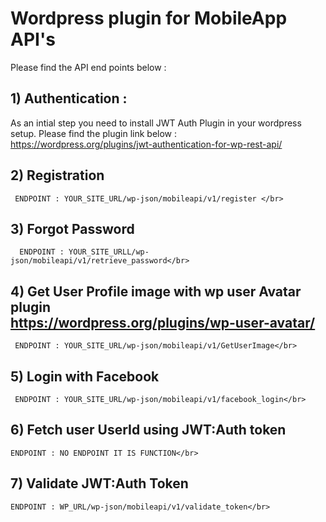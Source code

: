 # Wordpress plugin for MobileApp API's

Please find the API end points below : </br>

## 1) Authentication : </br>
   As an intial step you need to install JWT Auth Plugin in your wordpress setup. Please find the plugin link below : </br>
    https://wordpress.org/plugins/jwt-authentication-for-wp-rest-api/</br>
 
## 2) Registration </br> 
 ```
  ENDPOINT : YOUR_SITE_URL/wp-json/mobileapi/v1/register </br>
  ```
## 3) Forgot Password </br>
 ```
   ENDPOINT : YOUR_SITE_URLL/wp-json/mobileapi/v1/retrieve_password</br>
   ```
   
## 4) Get User Profile image with wp user Avatar plugin </br> https://wordpress.org/plugins/wp-user-avatar/ </br>
 ```
  ENDPOINT : YOUR_SITE_URL/wp-json/mobileapi/v1/GetUserImage</br>
  ```
  
## 5) Login with Facebook</br>
 ```
  ENDPOINT : YOUR_SITE_URL/wp-json/mobileapi/v1/facebook_login</br>
  ```
  
## 6) Fetch user UserId using JWT:Auth token</br> 
 
 ```
 ENDPOINT : NO ENDPOINT IT IS FUNCTION</br>
 ```
 
## 7) Validate JWT:Auth Token</br>
 ```
 ENDPOINT : WP_URL/wp-json/mobileapi/v1/validate_token</br>
 ```
 
